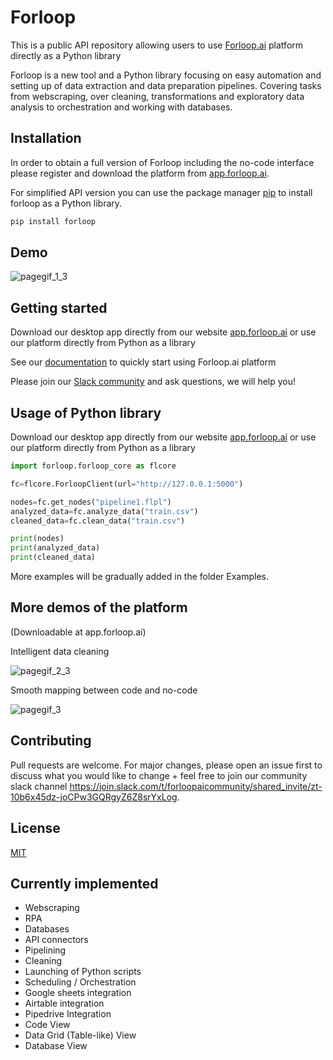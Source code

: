# Forloop

This is a public API repository allowing users to use [Forloop.ai](www.forloop.ai) platform directly as a Python library

Forloop is a new tool and a Python library focusing on easy automation and setting up of data extraction and data preparation pipelines. Covering tasks from webscraping, over cleaning, transformations and exploratory data analysis to orchestration and working with databases.

## Installation

In order to obtain a full version of Forloop including the no-code interface please register and download the platform from [app.forloop.ai](app.forloop.ai).

For simplified API version you can use the package manager [pip](https://pip.pypa.io/en/stable/) to install forloop as a Python library.

```bash
pip install forloop
```

## Demo

![pagegif_1_3](https://user-images.githubusercontent.com/29150831/199597423-a9888164-9eef-4e97-b822-18d8c79cd21b.gif)


## Getting started

Download our desktop app directly from our website [app.forloop.ai](app.forloop.ai) or use our platform directly from Python as a library

See our [documentation](http://app.forloop.ai/documentation/) to quickly start using Forloop.ai platform

Please join our [Slack community](https://join.slack.com/t/forloopaicommunity/shared_invite/zt-17bdp5hmc-Uu~IMg9F7W6uHUenUY_m5A) and ask questions, we will help you!

## Usage of Python library
Download our desktop app directly from our website [app.forloop.ai](app.forloop.ai) or use our platform directly from Python as a library

```python
import forloop.forloop_core as flcore

fc=flcore.ForloopClient(url="http://127.0.0.1:5000")

nodes=fc.get_nodes("pipeline1.flpl")
analyzed_data=fc.analyze_data("train.csv")
cleaned_data=fc.clean_data("train.csv")

print(nodes)
print(analyzed_data)
print(cleaned_data)
```

More examples will be gradually added in the folder Examples.

## More demos of the platform

(Downloadable at app.forloop.ai)

Intelligent data cleaning

![pagegif_2_3](https://user-images.githubusercontent.com/29150831/199597480-618785be-98f4-44ac-8294-7e31e2c8c5e7.gif)

Smooth mapping between code and no-code

![pagegif_3](https://user-images.githubusercontent.com/29150831/199597510-5a74d8eb-ba22-419e-86ae-372bb953a65a.gif)



## Contributing
Pull requests are welcome. For major changes, please open an issue first to discuss what you would like to change + feel free to join our community slack channel https://join.slack.com/t/forloopaicommunity/shared_invite/zt-10b6x45dz-joCPw3GQRgyZ6Z8srYxLog.

## License
[MIT](https://choosealicense.com/licenses/mit/)

## Currently implemented

* Webscraping
* RPA
* Databases
* API connectors
* Pipelining
* Cleaning
* Launching of Python scripts
* Scheduling / Orchestration
* Google sheets integration
* Airtable integration
* Pipedrive Integration
* Code View
* Data Grid (Table-like) View
* Database View

